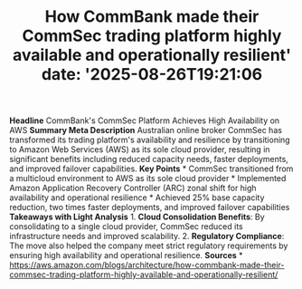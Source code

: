 ﻿---
title: "How CommBank made their CommSec trading platform highly available and operationally resilient'
date: '2025-08-26T19:21:06"
category: "Markets"
summary: ""
slug: "how commbank made their commsec trading platform highly avai"
source_urls:
  - "https://aws.amazon.com/blogs/architecture/how-commbank-made-their-commsec-trading-platform-highly-available-and-operationally-resilient/"
seo:
  title: "How CommBank made their CommSec trading platform highly available and operationally resilient | Hash n Hedge'
  description: '"
  keywords: ["news", "markets", "brief"]
---
**Headline** CommBank's CommSec Platform Achieves High Availability on AWS  **Summary Meta Description** Australian online broker CommSec has transformed its trading platform's availability and resilience by transitioning to Amazon Web Services (AWS) as its sole cloud provider, resulting in significant benefits including reduced capacity needs, faster deployments, and improved failover capabilities.  **Key Points**  * CommSec transitioned from a multicloud environment to AWS as its sole cloud provider * Implemented Amazon Application Recovery Controller (ARC) zonal shift for high availability and operational resilience * Achieved 25% base capacity reduction, two times faster deployments, and improved failover capabilities  **Takeaways with Light Analysis**  1. **Cloud Consolidation Benefits**: By consolidating to a single cloud provider, CommSec reduced its infrastructure needs and improved scalability. 2. **Regulatory Compliance**: The move also helped the company meet strict regulatory requirements by ensuring high availability and operational resilience.  **Sources** * https://aws.amazon.com/blogs/architecture/how-commbank-made-their-commsec-trading-platform-highly-available-and-operationally-resilient/ 
